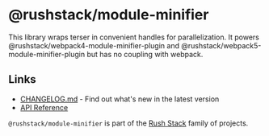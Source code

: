 # @rushstack/module-minifier

This library wraps terser in convenient handles for parallelization. It powers @rushstack/webpack4-module-minifier-plugin and @rushstack/webpack5-module-minifier-plugin but has no coupling with webpack.

## Links

- [CHANGELOG.md](
  https://github.com/microsoft/rushstack/blob/main/libraries/module-minifier/CHANGELOG.md) - Find
  out what's new in the latest version
- [API Reference](https://api.rushstack.io/pages/module-minifier/)

`@rushstack/module-minifier` is part of the [Rush Stack](https://rushstack.io/) family of projects.

